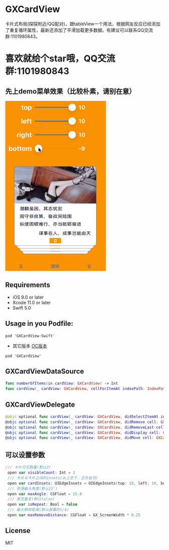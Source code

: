 # GXCardView
卡片式布局(探探附近/QQ配对)，跟tableView一个用法，根据网友反应已经添加了重复循环属性，最新还添加了平滑加载更多数据。有建议可以联系QQ交流群:1101980843。

# 喜欢就给个star哦，QQ交流群:1101980843

先上demo菜单效果（比较朴素，请别在意）
--

![](/GXCardView-Swift.gif '描述')


Requirements
--
- iOS 9.0 or later
- Xcode 11.0 or later
- Swift 5.0

Usage in you Podfile:
--

```
pod 'GXCardView-Swift'
```
* 其它版本 [OC版本](https://github.com/gsyhei/GXCardView)
```
pod 'GXCardView'
```
GXCardViewDataSource
--

```swift
func numberOfItems(in cardView: GXCardView) -> Int
func cardView(_ cardView: GXCardView, cellForItemAt indexPath: IndexPath) -> GXCardCell
```

GXCardViewDelegate
--

```swift
@objc optional func cardView(_ cardView: GXCardView, didSelectItemAt index: Int)
@objc optional func cardView(_ cardView: GXCardView, didRemove cell: GXCardCell, forItemAt index: Int, direction: GXCardCell.SwipeDirection)
@objc optional func cardView(_ cardView: GXCardView, didRemoveLast cell: GXCardCell, forItemAt index: Int, direction: GXCardCell.SwipeDirection)
@objc optional func cardView(_ cardView: GXCardView, didDisplay cell: GXCardCell, forItemAt index: Int)
@objc optional func cardView(_ cardView: GXCardView, didMove cell: GXCardCell, forItemAt index: Int, move point: CGPoint, direction: GXCardCell.SwipeDirection)
```

可以设置参数
--

```swift
/// 卡片可见数量(默认3)
 open var visibleCount: Int = 3
 /// 卡片与卡片之间的insets(从上至下，正负皆可)
 open var cardInsets: UIEdgeInsets = UIEdgeInsets(top: 10, left: 10, bottom: -10, right: 10)
 /// 侧滑最大角度(默认15°)
 open var maxAngle: CGFloat = 15.0
 /// 是否重复(默认false)
 open var isRepeat: Bool = false
 /// 最大移除距离(默认屏幕的1/4)
 open var maxRemoveDistance: CGFloat = GX_ScreenWidth * 0.25
```

License
--
MIT


